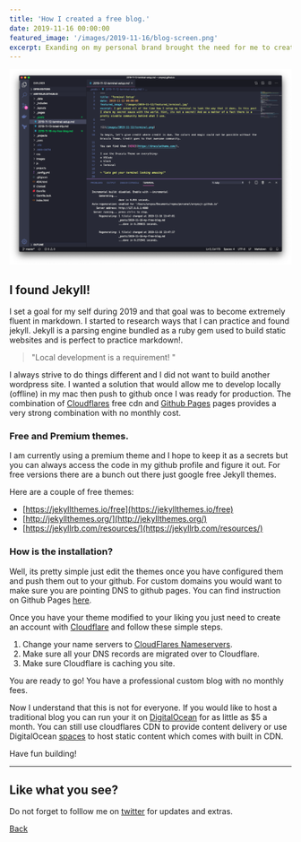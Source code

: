 ```yaml
---
title: 'How I created a free blog.'
date: 2019-11-16 00:00:00
featured_image: '/images/2019-11-16/blog-screen.png'
excerpt: Exanding on my personal brand brought the need for me to create a blog. I wanted to share updates to my followers. I required a solution that did not have a monthly cost associated with it. I did not want to be hosted on a free tier solution that provided a subdomain like areyesjr.somecompany.com. I wanted areyesjr.com and I wanted it to look premium.
---
```


![](/images/2019-11-16/vscode.png)

## I found Jekyll!

I set a goal for my self during 2019 and that goal was to become extremely fluent in markdown. I started to research ways that I can practice and found jekyll. Jekyll is a parsing engine bundled as a ruby gem used to build static websites and is perfect to practice markdown!.
 
> "Local development is a requirement! "

I always strive to do things different and I did not want to build another wordpress site. I wanted a solution that would allow me to develop locally (offline) in my mac then push to github once I was ready for production. The combination of [Cloudflares](https://www.cloudflare.com/) free cdn and [Github Pages](https://pages.github.com/) pages provides a very strong combination with no monthly cost. 

### Free and Premium themes.

I am currently using a premium theme and I hope to keep it as a secrets but you can always access the code in my github profile and figure it out. For free versions there are a bunch out there just google free Jekyll themes. 

Here are a couple of free themes:

* [https://jekyllthemes.io/free](https://jekyllthemes.io/free)
* [http://jekyllthemes.org/](http://jekyllthemes.org/)
* [https://jekyllrb.com/resources/](https://jekyllrb.com/resources/)

### How is the installation?

Well, its pretty simple just edit the themes once you have configured them and push them out to your github. 
For custom domains you would want to make sure you are pointing DNS to github pages. You can find instruction on Github Pages [here](https://guides.github.com/features/pages/). 

Once you have your theme modified to your liking you just need to create an account with [Cloudflare](https://www.cloudflare.com/) and follow these simple steps. 

1. Change your name servers to [CloudFlares Nameservers](https://support.cloudflare.com/hc/en-us/articles/205195708-Changing-your-domain-nameservers-to-Cloudflare).
2. Make sure all your DNS records are migrated over to Cloudflare. 
3. Make sure Cloudflare is caching you site.  

You are ready to go! You have a professional custom blog with no monthly fees. 

Now I understand that this is not for everyone. If you would like to host a traditional blog you can run your it on [DigitalOcean](https://marketplace.digitalocean.com/apps/wordpress) for as little as $5 a month. You can still use cloudflares CDN to provide content delivery or use DigitalOcean [spaces](https://www.digitalocean.com/products/spaces/) to host static content which comes with built in CDN.

Have fun building!

---

## Like what you see?

Do not forget to folllow me on [twitter](https://twitter.com/_areyesjr) for updates and extras. 

<a href="../" class="button button--large">Back</a>